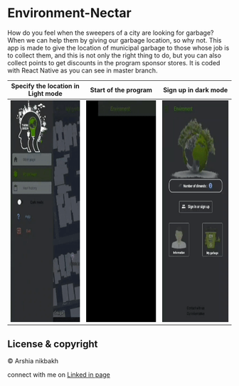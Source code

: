 # Environment-Nectar
How do you feel when the sweepers of a city are looking for garbage? When we can help them by giving our garbage location, so why not. This app is made to give the location of municipal garbage to those whose job is to collect them, and this is not only the right thing to do, but you can also collect points to get discounts in the program sponsor stores. It is coded with React Native as you can see in master branch.

|Specify the location in Light mode|Start of the program|Sign up in dark mode|
|:-----------:|:-----:|:---------:|
|<img src="garbage%20prioject%20gifs/GarbageLight.gif" height="500">|<img src="garbage%20prioject%20gifs/StartAppDark.gif" height="500">|<img src="garbage%20prioject%20gifs/SignInOrSighnUpDark.gif" height="500">|


## License & copyright

© Arshia nikbakh

connect with me on [Linked in page](https://www.linkedin.com/in/arshia-nikbakht)
